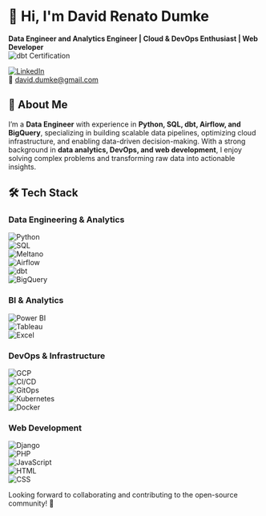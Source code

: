 # 👋 Hi, I'm David Renato Dumke

**Data Engineer and Analytics Engineer | Cloud & DevOps Enthusiast | Web Developer**  
![dbt Certification](https://img.shields.io/badge/dbt-Certified-FF694B?logo=dbt&logoColor=white)


[![LinkedIn](https://img.shields.io/badge/LinkedIn-Profile-blue?logo=linkedin)](https://www.linkedin.com/in/daviddumke)  
📩 david.dumke@gmail.com 

## 🔹 About Me  

I’m a **Data Engineer** with experience in **Python, SQL, dbt, Airflow, and BigQuery**, specializing in building scalable data pipelines, optimizing cloud infrastructure, and enabling data-driven decision-making. With a strong background in **data analytics, DevOps, and web development**, I enjoy solving complex problems and transforming raw data into actionable insights.  


## 🛠️ Tech Stack  

### **Data Engineering & Analytics**  
![Python](https://img.shields.io/badge/Python-3776AB?logo=python&logoColor=white)  
![SQL](https://img.shields.io/badge/SQL-4479A1?logo=postgresql&logoColor=white)  
![Meltano](https://img.shields.io/badge/Meltano-FFB600?logo=meltano&logoColor=white)  
![Airflow](https://img.shields.io/badge/Apache%20Airflow-017CEE?logo=apache-airflow&logoColor=white)  
![dbt](https://img.shields.io/badge/dbt-FF694B?logo=dbt&logoColor=white)  
![BigQuery](https://img.shields.io/badge/BigQuery-4285F4?logo=google-cloud&logoColor=white)  

### **BI & Analytics**  
![Power BI](https://img.shields.io/badge/Power%20BI-F2C811?logo=power-bi&logoColor=black)  
![Tableau](https://img.shields.io/badge/Tableau-E97627?logo=tableau&logoColor=white)  
![Excel](https://img.shields.io/badge/Excel-217346?logo=microsoft-excel&logoColor=white)  

### **DevOps & Infrastructure**  
![GCP](https://img.shields.io/badge/GCP-4285F4?logo=google-cloud&logoColor=white)  
![CI/CD](https://img.shields.io/badge/CI/CD-0A66C2?logo=github-actions&logoColor=white)  
![GitOps](https://img.shields.io/badge/GitOps-F05032?logo=git&logoColor=white)  
![Kubernetes](https://img.shields.io/badge/Kubernetes-326CE5?logo=kubernetes&logoColor=white)  
![Docker](https://img.shields.io/badge/Docker-2496ED?logo=docker&logoColor=white)  

### **Web Development**  
![Django](https://img.shields.io/badge/Django-092E20?logo=django&logoColor=white)  
![PHP](https://img.shields.io/badge/PHP-777BB4?logo=php&logoColor=white)  
![JavaScript](https://img.shields.io/badge/JavaScript-F7DF1E?logo=javascript&logoColor=black)  
![HTML](https://img.shields.io/badge/HTML5-E34F26?logo=html5&logoColor=white)  
![CSS](https://img.shields.io/badge/CSS3-1572B6?logo=css3&logoColor=white)  

Looking forward to collaborating and contributing to the open-source community! 🚀

